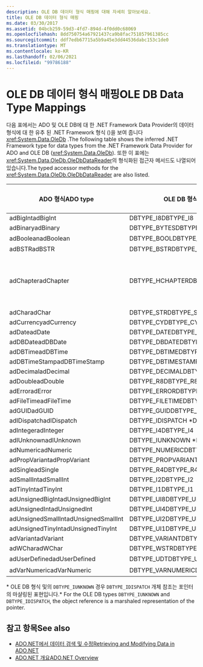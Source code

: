 ```yaml
---
description: OLE DB 데이터 형식 매핑에 대해 자세히 알아보세요.
title: OLE DB 데이터 형식 매핑
ms.date: 03/30/2017
ms.assetid: 04bcb259-59d3-4fd7-894d-4f0dd0c68069
ms.openlocfilehash: 8dd750754a67921437ca9b8fac751857961385cc
ms.sourcegitcommit: ddf7edb67715a5b9a45e3dd44536dabc153c1de0
ms.translationtype: MT
ms.contentlocale: ko-KR
ms.lasthandoff: 02/06/2021
ms.locfileid: "99786188"
---
```

# <a name="ole-db-data-type-mappings"></a><span data-ttu-id="4f9af-103">OLE DB 데이터 형식 매핑</span><span class="sxs-lookup"><span data-stu-id="4f9af-103">OLE DB Data Type Mappings</span></span>

<span data-ttu-id="4f9af-104">다음 표에서는 ADO 및 OLE DB에 대 한 .NET Framework Data Provider의 데이터 형식에 대 한 유추 된 .NET Framework 형식 ()을 보여 줍니다 <xref:System.Data.OleDb> .</span><span class="sxs-lookup"><span data-stu-id="4f9af-104">The following table shows the inferred .NET Framework type for data types from the .NET Framework Data Provider for ADO and OLE DB (<xref:System.Data.OleDb>).</span></span> <span data-ttu-id="4f9af-105">또한 이 표에는 <xref:System.Data.OleDb.OleDbDataReader>의 형식화된 접근자 메서드도 나열되어 있습니다.</span><span class="sxs-lookup"><span data-stu-id="4f9af-105">The typed accessor methods for the <xref:System.Data.OleDb.OleDbDataReader> are also listed.</span></span>  
  
|<span data-ttu-id="4f9af-106">ADO 형식</span><span class="sxs-lookup"><span data-stu-id="4f9af-106">ADO type</span></span>|<span data-ttu-id="4f9af-107">OLE DB 형식</span><span class="sxs-lookup"><span data-stu-id="4f9af-107">OLE DB type</span></span>|<span data-ttu-id="4f9af-108">.NET Framework 형식</span><span class="sxs-lookup"><span data-stu-id="4f9af-108">.NET Framework type</span></span>|<span data-ttu-id="4f9af-109">.NET Framework 형식화 된 접근자</span><span class="sxs-lookup"><span data-stu-id="4f9af-109">.NET Framework typed accessor</span></span>|  
|--------------|-----------------|----------------------------------------------------------------------|--------------------------------------------------------------------------------|  
|<span data-ttu-id="4f9af-110">adBigInt</span><span class="sxs-lookup"><span data-stu-id="4f9af-110">adBigInt</span></span>|<span data-ttu-id="4f9af-111">DBTYPE_I8</span><span class="sxs-lookup"><span data-stu-id="4f9af-111">DBTYPE_I8</span></span>|<span data-ttu-id="4f9af-112">Int64</span><span class="sxs-lookup"><span data-stu-id="4f9af-112">Int64</span></span>|<span data-ttu-id="4f9af-113">GetInt64()</span><span class="sxs-lookup"><span data-stu-id="4f9af-113">GetInt64()</span></span>|  
|<span data-ttu-id="4f9af-114">adBinary</span><span class="sxs-lookup"><span data-stu-id="4f9af-114">adBinary</span></span>|<span data-ttu-id="4f9af-115">DBTYPE_BYTES</span><span class="sxs-lookup"><span data-stu-id="4f9af-115">DBTYPE_BYTES</span></span>|<span data-ttu-id="4f9af-116">Byte[]</span><span class="sxs-lookup"><span data-stu-id="4f9af-116">Byte[]</span></span>|<span data-ttu-id="4f9af-117">GetBytes()</span><span class="sxs-lookup"><span data-stu-id="4f9af-117">GetBytes()</span></span>|  
|<span data-ttu-id="4f9af-118">adBoolean</span><span class="sxs-lookup"><span data-stu-id="4f9af-118">adBoolean</span></span>|<span data-ttu-id="4f9af-119">DBTYPE_BOOL</span><span class="sxs-lookup"><span data-stu-id="4f9af-119">DBTYPE_BOOL</span></span>|<span data-ttu-id="4f9af-120">부울</span><span class="sxs-lookup"><span data-stu-id="4f9af-120">Boolean</span></span>|<span data-ttu-id="4f9af-121">GetBoolean()</span><span class="sxs-lookup"><span data-stu-id="4f9af-121">GetBoolean()</span></span>|  
|<span data-ttu-id="4f9af-122">adBSTR</span><span class="sxs-lookup"><span data-stu-id="4f9af-122">adBSTR</span></span>|<span data-ttu-id="4f9af-123">DBTYPE_BSTR</span><span class="sxs-lookup"><span data-stu-id="4f9af-123">DBTYPE_BSTR</span></span>|<span data-ttu-id="4f9af-124">String</span><span class="sxs-lookup"><span data-stu-id="4f9af-124">String</span></span>|<span data-ttu-id="4f9af-125">GetString()</span><span class="sxs-lookup"><span data-stu-id="4f9af-125">GetString()</span></span>|  
|<span data-ttu-id="4f9af-126">adChapter</span><span class="sxs-lookup"><span data-stu-id="4f9af-126">adChapter</span></span>|<span data-ttu-id="4f9af-127">DBTYPE_HCHAPTER</span><span class="sxs-lookup"><span data-stu-id="4f9af-127">DBTYPE_HCHAPTER</span></span>|<span data-ttu-id="4f9af-128">`DataReader`를 통해 지원됩니다.</span><span class="sxs-lookup"><span data-stu-id="4f9af-128">Supported through the `DataReader`.</span></span> <span data-ttu-id="4f9af-129">[DataReader를 사용 하 여 데이터 검색을](retrieving-data-using-a-datareader.md)참조 하세요.</span><span class="sxs-lookup"><span data-stu-id="4f9af-129">See [Retrieving Data Using a DataReader](retrieving-data-using-a-datareader.md).</span></span>|<span data-ttu-id="4f9af-130">GetValue()</span><span class="sxs-lookup"><span data-stu-id="4f9af-130">GetValue()</span></span>|  
|<span data-ttu-id="4f9af-131">adChar</span><span class="sxs-lookup"><span data-stu-id="4f9af-131">adChar</span></span>|<span data-ttu-id="4f9af-132">DBTYPE_STR</span><span class="sxs-lookup"><span data-stu-id="4f9af-132">DBTYPE_STR</span></span>|<span data-ttu-id="4f9af-133">String</span><span class="sxs-lookup"><span data-stu-id="4f9af-133">String</span></span>|<span data-ttu-id="4f9af-134">GetString()</span><span class="sxs-lookup"><span data-stu-id="4f9af-134">GetString()</span></span>|  
|<span data-ttu-id="4f9af-135">adCurrency</span><span class="sxs-lookup"><span data-stu-id="4f9af-135">adCurrency</span></span>|<span data-ttu-id="4f9af-136">DBTYPE_CY</span><span class="sxs-lookup"><span data-stu-id="4f9af-136">DBTYPE_CY</span></span>|<span data-ttu-id="4f9af-137">Decimal</span><span class="sxs-lookup"><span data-stu-id="4f9af-137">Decimal</span></span>|<span data-ttu-id="4f9af-138">GetDecimal()</span><span class="sxs-lookup"><span data-stu-id="4f9af-138">GetDecimal()</span></span>|  
|<span data-ttu-id="4f9af-139">adDate</span><span class="sxs-lookup"><span data-stu-id="4f9af-139">adDate</span></span>|<span data-ttu-id="4f9af-140">DBTYPE_DATE</span><span class="sxs-lookup"><span data-stu-id="4f9af-140">DBTYPE_DATE</span></span>|<span data-ttu-id="4f9af-141">DateTime</span><span class="sxs-lookup"><span data-stu-id="4f9af-141">DateTime</span></span>|<span data-ttu-id="4f9af-142">GetDateTime()</span><span class="sxs-lookup"><span data-stu-id="4f9af-142">GetDateTime()</span></span>|  
|<span data-ttu-id="4f9af-143">adDBDate</span><span class="sxs-lookup"><span data-stu-id="4f9af-143">adDBDate</span></span>|<span data-ttu-id="4f9af-144">DBTYPE_DBDATE</span><span class="sxs-lookup"><span data-stu-id="4f9af-144">DBTYPE_DBDATE</span></span>|<span data-ttu-id="4f9af-145">DateTime</span><span class="sxs-lookup"><span data-stu-id="4f9af-145">DateTime</span></span>|<span data-ttu-id="4f9af-146">GetDateTime()</span><span class="sxs-lookup"><span data-stu-id="4f9af-146">GetDateTime()</span></span>|  
|<span data-ttu-id="4f9af-147">adDBTime</span><span class="sxs-lookup"><span data-stu-id="4f9af-147">adDBTime</span></span>|<span data-ttu-id="4f9af-148">DBTYPE_DBTIME</span><span class="sxs-lookup"><span data-stu-id="4f9af-148">DBTYPE_DBTIME</span></span>|<span data-ttu-id="4f9af-149">DateTime</span><span class="sxs-lookup"><span data-stu-id="4f9af-149">DateTime</span></span>|<span data-ttu-id="4f9af-150">GetDateTime()</span><span class="sxs-lookup"><span data-stu-id="4f9af-150">GetDateTime()</span></span>|  
|<span data-ttu-id="4f9af-151">adDBTimeStamp</span><span class="sxs-lookup"><span data-stu-id="4f9af-151">adDBTimeStamp</span></span>|<span data-ttu-id="4f9af-152">DBTYPE_DBTIMESTAMP</span><span class="sxs-lookup"><span data-stu-id="4f9af-152">DBTYPE_DBTIMESTAMP</span></span>|<span data-ttu-id="4f9af-153">DateTime</span><span class="sxs-lookup"><span data-stu-id="4f9af-153">DateTime</span></span>|<span data-ttu-id="4f9af-154">GetDateTime()</span><span class="sxs-lookup"><span data-stu-id="4f9af-154">GetDateTime()</span></span>|  
|<span data-ttu-id="4f9af-155">adDecimal</span><span class="sxs-lookup"><span data-stu-id="4f9af-155">adDecimal</span></span>|<span data-ttu-id="4f9af-156">DBTYPE_DECIMAL</span><span class="sxs-lookup"><span data-stu-id="4f9af-156">DBTYPE_DECIMAL</span></span>|<span data-ttu-id="4f9af-157">Decimal</span><span class="sxs-lookup"><span data-stu-id="4f9af-157">Decimal</span></span>|<span data-ttu-id="4f9af-158">GetDecimal()</span><span class="sxs-lookup"><span data-stu-id="4f9af-158">GetDecimal()</span></span>|  
|<span data-ttu-id="4f9af-159">adDouble</span><span class="sxs-lookup"><span data-stu-id="4f9af-159">adDouble</span></span>|<span data-ttu-id="4f9af-160">DBTYPE_R8</span><span class="sxs-lookup"><span data-stu-id="4f9af-160">DBTYPE_R8</span></span>|<span data-ttu-id="4f9af-161">Double</span><span class="sxs-lookup"><span data-stu-id="4f9af-161">Double</span></span>|<span data-ttu-id="4f9af-162">GetDouble()</span><span class="sxs-lookup"><span data-stu-id="4f9af-162">GetDouble()</span></span>|  
|<span data-ttu-id="4f9af-163">adError</span><span class="sxs-lookup"><span data-stu-id="4f9af-163">adError</span></span>|<span data-ttu-id="4f9af-164">DBTYPE_ERROR</span><span class="sxs-lookup"><span data-stu-id="4f9af-164">DBTYPE_ERROR</span></span>|<span data-ttu-id="4f9af-165">ExternalException</span><span class="sxs-lookup"><span data-stu-id="4f9af-165">ExternalException</span></span>|<span data-ttu-id="4f9af-166">GetValue()</span><span class="sxs-lookup"><span data-stu-id="4f9af-166">GetValue()</span></span>|  
|<span data-ttu-id="4f9af-167">adFileTime</span><span class="sxs-lookup"><span data-stu-id="4f9af-167">adFileTime</span></span>|<span data-ttu-id="4f9af-168">DBTYPE_FILETIME</span><span class="sxs-lookup"><span data-stu-id="4f9af-168">DBTYPE_FILETIME</span></span>|<span data-ttu-id="4f9af-169">DateTime</span><span class="sxs-lookup"><span data-stu-id="4f9af-169">DateTime</span></span>|<span data-ttu-id="4f9af-170">GetDateTime()</span><span class="sxs-lookup"><span data-stu-id="4f9af-170">GetDateTime()</span></span>|  
|<span data-ttu-id="4f9af-171">adGUID</span><span class="sxs-lookup"><span data-stu-id="4f9af-171">adGUID</span></span>|<span data-ttu-id="4f9af-172">DBTYPE_GUID</span><span class="sxs-lookup"><span data-stu-id="4f9af-172">DBTYPE_GUID</span></span>|<span data-ttu-id="4f9af-173">GUID</span><span class="sxs-lookup"><span data-stu-id="4f9af-173">Guid</span></span>|<span data-ttu-id="4f9af-174">GetGuid()</span><span class="sxs-lookup"><span data-stu-id="4f9af-174">GetGuid()</span></span>|  
|<span data-ttu-id="4f9af-175">adIDispatch</span><span class="sxs-lookup"><span data-stu-id="4f9af-175">adIDispatch</span></span>|<span data-ttu-id="4f9af-176">DBTYPE_IDISPATCH \*</span><span class="sxs-lookup"><span data-stu-id="4f9af-176">DBTYPE_IDISPATCH \*</span></span>|<span data-ttu-id="4f9af-177">Object</span><span class="sxs-lookup"><span data-stu-id="4f9af-177">Object</span></span>|<span data-ttu-id="4f9af-178">GetValue()</span><span class="sxs-lookup"><span data-stu-id="4f9af-178">GetValue()</span></span>|  
|<span data-ttu-id="4f9af-179">adInteger</span><span class="sxs-lookup"><span data-stu-id="4f9af-179">adInteger</span></span>|<span data-ttu-id="4f9af-180">DBTYPE_I4</span><span class="sxs-lookup"><span data-stu-id="4f9af-180">DBTYPE_I4</span></span>|<span data-ttu-id="4f9af-181">Int32</span><span class="sxs-lookup"><span data-stu-id="4f9af-181">Int32</span></span>|<span data-ttu-id="4f9af-182">GetInt32()</span><span class="sxs-lookup"><span data-stu-id="4f9af-182">GetInt32()</span></span>|  
|<span data-ttu-id="4f9af-183">adIUnknown</span><span class="sxs-lookup"><span data-stu-id="4f9af-183">adIUnknown</span></span>|<span data-ttu-id="4f9af-184">DBTYPE_IUNKNOWN \*</span><span class="sxs-lookup"><span data-stu-id="4f9af-184">DBTYPE_IUNKNOWN \*</span></span>|<span data-ttu-id="4f9af-185">Object</span><span class="sxs-lookup"><span data-stu-id="4f9af-185">Object</span></span>|<span data-ttu-id="4f9af-186">GetValue()</span><span class="sxs-lookup"><span data-stu-id="4f9af-186">GetValue()</span></span>|  
|<span data-ttu-id="4f9af-187">adNumeric</span><span class="sxs-lookup"><span data-stu-id="4f9af-187">adNumeric</span></span>|<span data-ttu-id="4f9af-188">DBTYPE_NUMERIC</span><span class="sxs-lookup"><span data-stu-id="4f9af-188">DBTYPE_NUMERIC</span></span>|<span data-ttu-id="4f9af-189">Decimal</span><span class="sxs-lookup"><span data-stu-id="4f9af-189">Decimal</span></span>|<span data-ttu-id="4f9af-190">GetDecimal()</span><span class="sxs-lookup"><span data-stu-id="4f9af-190">GetDecimal()</span></span>|  
|<span data-ttu-id="4f9af-191">adPropVariant</span><span class="sxs-lookup"><span data-stu-id="4f9af-191">adPropVariant</span></span>|<span data-ttu-id="4f9af-192">DBTYPE_PROPVARIANT</span><span class="sxs-lookup"><span data-stu-id="4f9af-192">DBTYPE_PROPVARIANT</span></span>|<span data-ttu-id="4f9af-193">Object</span><span class="sxs-lookup"><span data-stu-id="4f9af-193">Object</span></span>|<span data-ttu-id="4f9af-194">GetValue()</span><span class="sxs-lookup"><span data-stu-id="4f9af-194">GetValue()</span></span>|  
|<span data-ttu-id="4f9af-195">adSingle</span><span class="sxs-lookup"><span data-stu-id="4f9af-195">adSingle</span></span>|<span data-ttu-id="4f9af-196">DBTYPE_R4</span><span class="sxs-lookup"><span data-stu-id="4f9af-196">DBTYPE_R4</span></span>|<span data-ttu-id="4f9af-197">Single</span><span class="sxs-lookup"><span data-stu-id="4f9af-197">Single</span></span>|<span data-ttu-id="4f9af-198">GetFloat()</span><span class="sxs-lookup"><span data-stu-id="4f9af-198">GetFloat()</span></span>|  
|<span data-ttu-id="4f9af-199">adSmallInt</span><span class="sxs-lookup"><span data-stu-id="4f9af-199">adSmallInt</span></span>|<span data-ttu-id="4f9af-200">DBTYPE_I2</span><span class="sxs-lookup"><span data-stu-id="4f9af-200">DBTYPE_I2</span></span>|<span data-ttu-id="4f9af-201">Int16</span><span class="sxs-lookup"><span data-stu-id="4f9af-201">Int16</span></span>|<span data-ttu-id="4f9af-202">GetInt16()</span><span class="sxs-lookup"><span data-stu-id="4f9af-202">GetInt16()</span></span>|  
|<span data-ttu-id="4f9af-203">adTinyInt</span><span class="sxs-lookup"><span data-stu-id="4f9af-203">adTinyInt</span></span>|<span data-ttu-id="4f9af-204">DBTYPE_I1</span><span class="sxs-lookup"><span data-stu-id="4f9af-204">DBTYPE_I1</span></span>|<span data-ttu-id="4f9af-205">Byte</span><span class="sxs-lookup"><span data-stu-id="4f9af-205">Byte</span></span>|<span data-ttu-id="4f9af-206">GetByte()</span><span class="sxs-lookup"><span data-stu-id="4f9af-206">GetByte()</span></span>|  
|<span data-ttu-id="4f9af-207">adUnsignedBigInt</span><span class="sxs-lookup"><span data-stu-id="4f9af-207">adUnsignedBigInt</span></span>|<span data-ttu-id="4f9af-208">DBTYPE_UI8</span><span class="sxs-lookup"><span data-stu-id="4f9af-208">DBTYPE_UI8</span></span>|<span data-ttu-id="4f9af-209">UInt64</span><span class="sxs-lookup"><span data-stu-id="4f9af-209">UInt64</span></span>|<span data-ttu-id="4f9af-210">GetValue()</span><span class="sxs-lookup"><span data-stu-id="4f9af-210">GetValue()</span></span>|  
|<span data-ttu-id="4f9af-211">adUnsignedInt</span><span class="sxs-lookup"><span data-stu-id="4f9af-211">adUnsignedInt</span></span>|<span data-ttu-id="4f9af-212">DBTYPE_UI4</span><span class="sxs-lookup"><span data-stu-id="4f9af-212">DBTYPE_UI4</span></span>|<span data-ttu-id="4f9af-213">UInt32</span><span class="sxs-lookup"><span data-stu-id="4f9af-213">UInt32</span></span>|<span data-ttu-id="4f9af-214">GetValue()</span><span class="sxs-lookup"><span data-stu-id="4f9af-214">GetValue()</span></span>|  
|<span data-ttu-id="4f9af-215">adUnsignedSmallInt</span><span class="sxs-lookup"><span data-stu-id="4f9af-215">adUnsignedSmallInt</span></span>|<span data-ttu-id="4f9af-216">DBTYPE_UI2</span><span class="sxs-lookup"><span data-stu-id="4f9af-216">DBTYPE_UI2</span></span>|<span data-ttu-id="4f9af-217">UInt16</span><span class="sxs-lookup"><span data-stu-id="4f9af-217">UInt16</span></span>|<span data-ttu-id="4f9af-218">GetValue()</span><span class="sxs-lookup"><span data-stu-id="4f9af-218">GetValue()</span></span>|  
|<span data-ttu-id="4f9af-219">adUnsignedTinyInt</span><span class="sxs-lookup"><span data-stu-id="4f9af-219">adUnsignedTinyInt</span></span>|<span data-ttu-id="4f9af-220">DBTYPE_UI1</span><span class="sxs-lookup"><span data-stu-id="4f9af-220">DBTYPE_UI1</span></span>|<span data-ttu-id="4f9af-221">Byte</span><span class="sxs-lookup"><span data-stu-id="4f9af-221">Byte</span></span>|<span data-ttu-id="4f9af-222">GetByte()</span><span class="sxs-lookup"><span data-stu-id="4f9af-222">GetByte()</span></span>|  
|<span data-ttu-id="4f9af-223">adVariant</span><span class="sxs-lookup"><span data-stu-id="4f9af-223">adVariant</span></span>|<span data-ttu-id="4f9af-224">DBTYPE_VARIANT</span><span class="sxs-lookup"><span data-stu-id="4f9af-224">DBTYPE_VARIANT</span></span>|<span data-ttu-id="4f9af-225">Object</span><span class="sxs-lookup"><span data-stu-id="4f9af-225">Object</span></span>|<span data-ttu-id="4f9af-226">GetValue()</span><span class="sxs-lookup"><span data-stu-id="4f9af-226">GetValue()</span></span>|  
|<span data-ttu-id="4f9af-227">adWChar</span><span class="sxs-lookup"><span data-stu-id="4f9af-227">adWChar</span></span>|<span data-ttu-id="4f9af-228">DBTYPE_WSTR</span><span class="sxs-lookup"><span data-stu-id="4f9af-228">DBTYPE_WSTR</span></span>|<span data-ttu-id="4f9af-229">String</span><span class="sxs-lookup"><span data-stu-id="4f9af-229">String</span></span>|<span data-ttu-id="4f9af-230">GetString()</span><span class="sxs-lookup"><span data-stu-id="4f9af-230">GetString()</span></span>|  
|<span data-ttu-id="4f9af-231">adUserDefined</span><span class="sxs-lookup"><span data-stu-id="4f9af-231">adUserDefined</span></span>|<span data-ttu-id="4f9af-232">DBTYPE_UDT</span><span class="sxs-lookup"><span data-stu-id="4f9af-232">DBTYPE_UDT</span></span>|<span data-ttu-id="4f9af-233">지원되지 않음</span><span class="sxs-lookup"><span data-stu-id="4f9af-233">not supported</span></span>||  
|<span data-ttu-id="4f9af-234">adVarNumeric</span><span class="sxs-lookup"><span data-stu-id="4f9af-234">adVarNumeric</span></span>|<span data-ttu-id="4f9af-235">DBTYPE_VARNUMERIC</span><span class="sxs-lookup"><span data-stu-id="4f9af-235">DBTYPE_VARNUMERIC</span></span>|<span data-ttu-id="4f9af-236">지원되지 않음</span><span class="sxs-lookup"><span data-stu-id="4f9af-236">not supported</span></span>||  
  
 <span data-ttu-id="4f9af-237">\* OLE DB 형식 및의 `DBTYPE_IUNKNOWN` 경우 `DBTYPE_IDISPATCH` 개체 참조는 포인터의 마샬링된 표현입니다.</span><span class="sxs-lookup"><span data-stu-id="4f9af-237">\* For the OLE DB types `DBTYPE_IUNKNOWN` and `DBTYPE_IDISPATCH`, the object reference is a marshaled representation of the pointer.</span></span>  
  
## <a name="see-also"></a><span data-ttu-id="4f9af-238">참고 항목</span><span class="sxs-lookup"><span data-stu-id="4f9af-238">See also</span></span>

- [<span data-ttu-id="4f9af-239">ADO.NET에서 데이터 검색 및 수정</span><span class="sxs-lookup"><span data-stu-id="4f9af-239">Retrieving and Modifying Data in ADO.NET</span></span>](retrieving-and-modifying-data.md)
- [<span data-ttu-id="4f9af-240">ADO.NET 개요</span><span class="sxs-lookup"><span data-stu-id="4f9af-240">ADO.NET Overview</span></span>](ado-net-overview.md)
